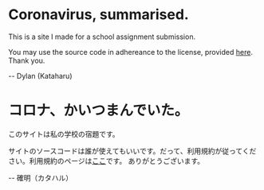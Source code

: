 # Coronavirus, summarised.
This is a site I made for a school assignment submission.

You may use the source code in adhereance to the license, provided [here](https://coronavirus-summarised.naka.to/copyright).
Thank you.

-- Dylan (Kataharu)

# コロナ、かいつまんでいた。
このサイトは私の学校の宿題です。

サイトのソースコードは誰が使えてもいいです。だって、利用規約が従ってください。利用規約のページは[ここ](https://coronavirus-summarised.naka.to/copyright)です。
ありがとうございます。

-- 確明（カタハル）
